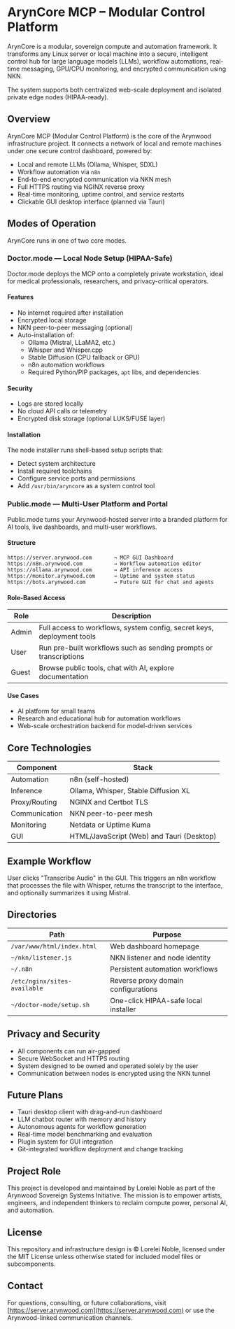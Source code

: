# ArynCore MCP – Modular Control Platform

ArynCore is a modular, sovereign compute and automation framework. It transforms any Linux server or local machine into a secure, intelligent control hub for large language models (LLMs), workflow automations, real-time messaging, GPU/CPU monitoring, and encrypted communication using NKN.

The system supports both centralized web-scale deployment and isolated private edge nodes (HIPAA-ready).

## Overview

ArynCore MCP (Modular Control Platform) is the core of the Arynwood infrastructure project. It connects a network of local and remote machines under one secure control dashboard, powered by:

- Local and remote LLMs (Ollama, Whisper, SDXL)
- Workflow automation via `n8n`
- End-to-end encrypted communication via NKN mesh
- Full HTTPS routing via NGINX reverse proxy
- Real-time monitoring, uptime control, and service restarts
- Clickable GUI desktop interface (planned via Tauri)

## Modes of Operation

ArynCore runs in one of two core modes.

### Doctor.mode — Local Node Setup (HIPAA-Safe)

Doctor.mode deploys the MCP onto a completely private workstation, ideal for medical professionals, researchers, and privacy-critical operators.

#### Features

- No internet required after installation
- Encrypted local storage
- NKN peer-to-peer messaging (optional)
- Auto-installation of:
  - Ollama (Mistral, LLaMA2, etc.)
  - Whisper and Whisper.cpp
  - Stable Diffusion (CPU fallback or GPU)
  - n8n automation workflows
  - Required Python/PIP packages, `apt` libs, and dependencies

#### Security

- Logs are stored locally
- No cloud API calls or telemetry
- Encrypted disk storage (optional LUKS/FUSE layer)

#### Installation

The node installer runs shell-based setup scripts that:
- Detect system architecture
- Install required toolchains
- Configure service ports and permissions
- Add `/usr/bin/aryncore` as a system control tool

### Public.mode — Multi-User Platform and Portal

Public.mode turns your Arynwood-hosted server into a branded platform for AI tools, live dashboards, and multi-user workflows.

#### Structure
```
https://server.arynwood.com       → MCP GUI Dashboard
https://n8n.arynwood.com          → Workflow automation editor
https://ollama.arynwood.com       → API inference access
https://monitor.arynwood.com      → Uptime and system status
https://bots.arynwood.com         → Future GUI for chat and agents
```
#### Role-Based Access

| Role   | Description |
|--------|-------------|
| Admin  | Full access to workflows, system config, secret keys, deployment tools |
| User   | Run pre-built workflows such as sending prompts or transcriptions |
| Guest  | Browse public tools, chat with AI, explore documentation |

#### Use Cases

- AI platform for small teams
- Research and educational hub for automation workflows
- Web-scale orchestration backend for model-driven services

## Core Technologies

| Component      | Stack                                      |
|----------------|--------------------------------------------|
| Automation     | n8n (self-hosted)                          |
| Inference      | Ollama, Whisper, Stable Diffusion XL       |
| Proxy/Routing  | NGINX and Certbot TLS                      |
| Communication  | NKN peer-to-peer mesh                      |
| Monitoring     | Netdata or Uptime Kuma                     |
| GUI            | HTML/JavaScript (Web) and Tauri (Desktop)  |

## Example Workflow

User clicks "Transcribe Audio" in the GUI. This triggers an n8n workflow that processes the file with Whisper, returns the transcript to the interface, and optionally summarizes it using Mistral.

## Directories

| Path                           | Purpose                                  |
|--------------------------------|------------------------------------------|
| `/var/www/html/index.html`     | Web dashboard homepage                   |
| `~/nkn/listener.js`            | NKN listener and node identity           |
| `~/.n8n`                        | Persistent automation workflows          |
| `/etc/nginx/sites-available`   | Reverse proxy domain configurations      |
| `~/doctor-mode/setup.sh`       | One-click HIPAA-safe local installer     |

## Privacy and Security

- All components can run air-gapped
- Secure WebSocket and HTTPS routing
- System designed to be owned and operated solely by the user
- Communication between nodes is encrypted using the NKN tunnel

## Future Plans

- Tauri desktop client with drag-and-run dashboard
- LLM chatbot router with memory and history
- Autonomous agents for workflow generation
- Real-time model benchmarking and evaluation
- Plugin system for GUI integration
- Git-integrated workflow deployment and change tracking

## Project Role

This project is developed and maintained by Lorelei Noble as part of the Arynwood Sovereign Systems Initiative. The mission is to empower artists, engineers, and independent thinkers to reclaim compute power, personal AI, and automation.

## License

This repository and infrastructure design is © Lorelei Noble, licensed under the MIT License unless otherwise stated for included model files or subcomponents.

## Contact

For questions, consulting, or future collaborations, visit [https://server.arynwood.com](https://server.arynwood.com) or use the Arynwood-linked communication channels.